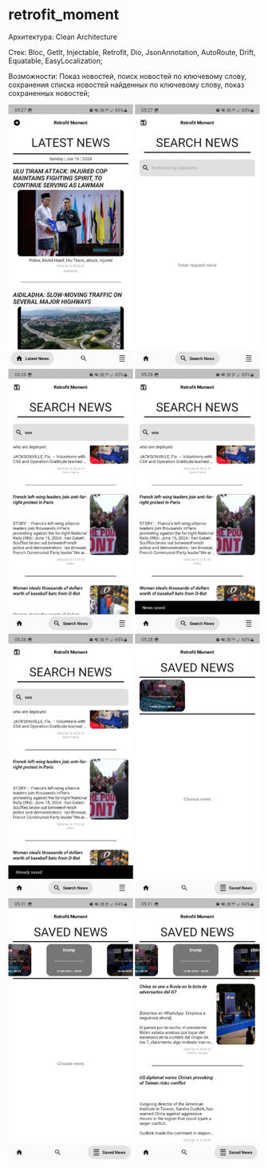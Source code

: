 # retrofit_moment

 Архитектура: Clean Architecture

 Стек: Bloc, GetIt, Injectable, Retrofit, Dio, JsonAnnotation, AutoRoute, Drift, Equatable, EasyLocalization;

 Возможности: Показ новостей, поиск новостей по ключевому слову, сохранения списка новостей найденных по ключевому слову, показ сохраненных новостей;  
 
<img src="https://raw.githubusercontent.com/Sojourner64564/retrofit_moment/refs/heads/master/retrofit_app/1.png" width="250">
<img src="https://raw.githubusercontent.com/Sojourner64564/retrofit_moment/refs/heads/master/retrofit_app/2.png" width="250">
<img src="https://raw.githubusercontent.com/Sojourner64564/retrofit_moment/refs/heads/master/retrofit_app/3.png" width="250">
<img src="https://raw.githubusercontent.com/Sojourner64564/retrofit_moment/refs/heads/master/retrofit_app/4.png" width="250">
<img src="https://raw.githubusercontent.com/Sojourner64564/retrofit_moment/refs/heads/master/retrofit_app/5.png" width="250">
<img src="https://raw.githubusercontent.com/Sojourner64564/retrofit_moment/refs/heads/master/retrofit_app/6.png" width="250">
<img src="https://raw.githubusercontent.com/Sojourner64564/retrofit_moment/refs/heads/master/retrofit_app/7.png" width="250">
<img src="https://raw.githubusercontent.com/Sojourner64564/retrofit_moment/refs/heads/master/retrofit_app/8.png" width="250">
